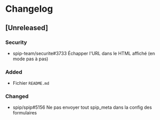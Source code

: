 # Changelog

## [Unreleased]

### Security

- spip-team/securite#3733 Échapper l'URL dans le HTML affiché (en mode pas à pas)

### Added

- Fichier `README.md`

### Changed

- spip/spip#5156 Ne pas envoyer tout spip_meta dans la config des formulaires
